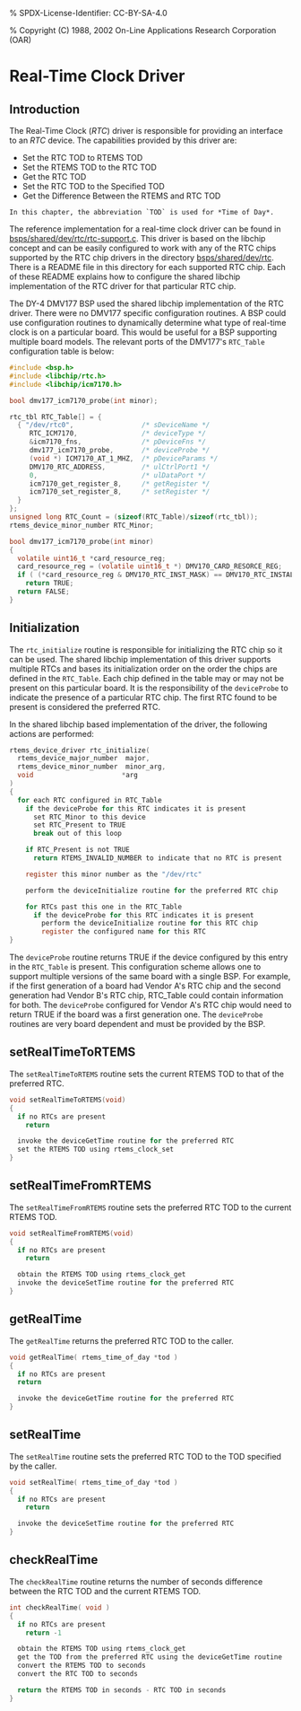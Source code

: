 % SPDX-License-Identifier: CC-BY-SA-4.0

% Copyright (C) 1988, 2002 On-Line Applications Research Corporation (OAR)

# Real-Time Clock Driver

## Introduction

The Real-Time Clock (*RTC*) driver is responsible for providing an interface to
an *RTC* device. The capabilities provided by this driver are:

- Set the RTC TOD to RTEMS TOD
- Set the RTEMS TOD to the RTC TOD
- Get the RTC TOD
- Set the RTC TOD to the Specified TOD
- Get the Difference Between the RTEMS and RTC TOD

```{note}
In this chapter, the abbreviation `TOD` is used for *Time of Day*.
```

The reference implementation for a real-time clock driver can be found in
[bsps/shared/dev/rtc/rtc-support.c](https://gitlab.rtems.org/rtems/rtos/rtems/-/blob/main/bsps/shared/dev/rtc/rtc-support.c).
This driver is based on the libchip concept and can be easily configured to
work with any of the RTC chips supported by the RTC chip drivers in the
directory
[bsps/shared/dev/rtc](https://gitlab.rtems.org/rtems/rtos/rtems/-/blob/main/bsps/shared/dev/rtc).
There is a README file in this directory for each supported RTC chip. Each of
these README explains how to configure the shared libchip implementation of the
RTC driver for that particular RTC chip.

The DY-4 DMV177 BSP used the shared libchip implementation of the RTC driver.
There were no DMV177 specific configuration routines. A BSP could use
configuration routines to dynamically determine what type of real-time clock is
on a particular board. This would be useful for a BSP supporting multiple
board models. The relevant ports of the DMV177's `RTC_Table` configuration
table is below:

```c
#include <bsp.h>
#include <libchip/rtc.h>
#include <libchip/icm7170.h>

bool dmv177_icm7170_probe(int minor);

rtc_tbl RTC_Table[] = {
  { "/dev/rtc0",                 /* sDeviceName */
     RTC_ICM7170,                /* deviceType */
     &icm7170_fns,               /* pDeviceFns */
     dmv177_icm7170_probe,       /* deviceProbe */
     (void *) ICM7170_AT_1_MHZ,  /* pDeviceParams */
     DMV170_RTC_ADDRESS,         /* ulCtrlPort1 */
     0,                          /* ulDataPort */
     icm7170_get_register_8,     /* getRegister */
     icm7170_set_register_8,     /* setRegister */
  }
};
unsigned long RTC_Count = (sizeof(RTC_Table)/sizeof(rtc_tbl));
rtems_device_minor_number RTC_Minor;

bool dmv177_icm7170_probe(int minor)
{
  volatile uint16_t *card_resource_reg;
  card_resource_reg = (volatile uint16_t *) DMV170_CARD_RESORCE_REG;
  if ( (*card_resource_reg & DMV170_RTC_INST_MASK) == DMV170_RTC_INSTALLED )
    return TRUE;
  return FALSE;
}
```

## Initialization

The `rtc_initialize` routine is responsible for initializing the RTC chip so
it can be used. The shared libchip implementation of this driver supports
multiple RTCs and bases its initialization order on the order the chips are
defined in the `RTC_Table`. Each chip defined in the table may or may not be
present on this particular board. It is the responsibility of the
`deviceProbe` to indicate the presence of a particular RTC chip. The first
RTC found to be present is considered the preferred RTC.

In the shared libchip based implementation of the driver, the following actions
are performed:

```c
rtems_device_driver rtc_initialize(
  rtems_device_major_number  major,
  rtems_device_minor_number  minor_arg,
  void                      *arg
)
{
  for each RTC configured in RTC_Table
    if the deviceProbe for this RTC indicates it is present
      set RTC_Minor to this device
      set RTC_Present to TRUE
      break out of this loop

    if RTC_Present is not TRUE
      return RTEMS_INVALID_NUMBER to indicate that no RTC is present

    register this minor number as the "/dev/rtc"

    perform the deviceInitialize routine for the preferred RTC chip

    for RTCs past this one in the RTC_Table
      if the deviceProbe for this RTC indicates it is present
        perform the deviceInitialize routine for this RTC chip
        register the configured name for this RTC
}
```

The `deviceProbe` routine returns TRUE if the device configured by this entry
in the `RTC_Table` is present. This configuration scheme allows one to
support multiple versions of the same board with a single BSP. For example, if
the first generation of a board had Vendor A's RTC chip and the second
generation had Vendor B's RTC chip, RTC_Table could contain information for
both. The `deviceProbe` configured for Vendor A's RTC chip would need to
return TRUE if the board was a first generation one. The `deviceProbe`
routines are very board dependent and must be provided by the BSP.

## setRealTimeToRTEMS

The `setRealTimeToRTEMS` routine sets the current RTEMS TOD to that
of the preferred RTC.

```c
void setRealTimeToRTEMS(void)
{
  if no RTCs are present
    return

  invoke the deviceGetTime routine for the preferred RTC
  set the RTEMS TOD using rtems_clock_set
}
```

## setRealTimeFromRTEMS

The `setRealTimeFromRTEMS` routine sets the preferred RTC TOD to the
current RTEMS TOD.

```c
void setRealTimeFromRTEMS(void)
{
  if no RTCs are present
    return

  obtain the RTEMS TOD using rtems_clock_get
  invoke the deviceSetTime routine for the preferred RTC
}
```

## getRealTime

The `getRealTime` returns the preferred RTC TOD to the caller.

```c
void getRealTime( rtems_time_of_day *tod )
{
  if no RTCs are present
  return

  invoke the deviceGetTime routine for the preferred RTC
}
```

## setRealTime

The `setRealTime` routine sets the preferred RTC TOD to the TOD specified by
the caller.

```c
void setRealTime( rtems_time_of_day *tod )
{
  if no RTCs are present
    return

  invoke the deviceSetTime routine for the preferred RTC
}
```

## checkRealTime

The `checkRealTime` routine returns the number of seconds difference between
the RTC TOD and the current RTEMS TOD.

```c
int checkRealTime( void )
{
  if no RTCs are present
    return -1

  obtain the RTEMS TOD using rtems_clock_get
  get the TOD from the preferred RTC using the deviceGetTime routine
  convert the RTEMS TOD to seconds
  convert the RTC TOD to seconds

  return the RTEMS TOD in seconds - RTC TOD in seconds
}
```
